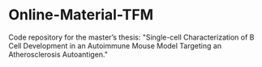 # Online-Material-TFM
Code repository for the master’s thesis: "Single-cell Characterization of B Cell Development in an Autoimmune Mouse Model Targeting an Atherosclerosis Autoantigen."
